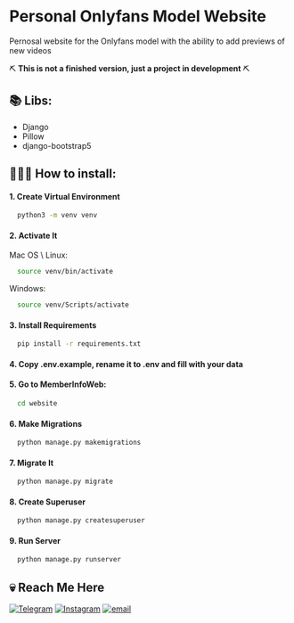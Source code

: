 # Personal Onlyfans Model Website

Pernosal website for the Onlyfans model with the ability to add previews of new videos

⛏️ **This is not a finished version, just a project in development** ⛏️

📚 Libs:
-
- Django
- Pillow
- django-bootstrap5



## 👨🏻‍💻 How to install:

#### 1️. Create Virtual Environment
```bash
  python3 -m venv venv
```

#### 2️. Activate It
Mac OS \ Linux:
```bash
  source venv/bin/activate
```
Windows:
```bash
  source venv/Scripts/activate
```

#### 3️. Install Requirements
```bash
  pip install -r requirements.txt
```

#### 4. Copy .env.example, rename it to .env and fill with your data

#### 5. Go to MemberInfoWeb:
```bash
  cd website
```

#### 6. Make Migrations
```bash
  python manage.py makemigrations
```

#### 7. Migrate It
```bash
  python manage.py migrate
```

#### 8. Create Superuser
```bash
  python manage.py createsuperuser
```

#### 9. Run Server
```bash
  python manage.py runserver
```

## 💀 Reach Me Here
[![Telegram](https://img.shields.io/badge/Telegram-blue?style=for-the-badge&logo=telegram&logoColor=white)](https://t.me/ihatemylifebutiluvmoney)
[![Instagram](https://img.shields.io/badge/Instagram-purple?style=for-the-badge&logo=Instagram&logoColor=white)](https://instagram.com/herbalsomml)
[![email](https://img.shields.io/badge/Gmail-D14836?style=for-the-badge&logo=gmail&logoColor=white)](mailto:herbalsomml@gmail.com)